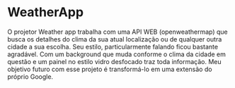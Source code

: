 # WeatherApp
  O projetor Weather app trabalha com uma API WEB (openweathermap) que busca os detalhes do clima 
da sua atual localização ou de qualquer outra cidade a sua escolha. 
  Seu estilo, particularmente falando ficou bastante agradável. Com um background que muda conforme o clima da cidade em questão e 
um painel no estilo vidro desfocado traz toda informação. 
  Meu objetivo futuro com esse projeto é transformá-lo em uma extensão do próprio Google. 
